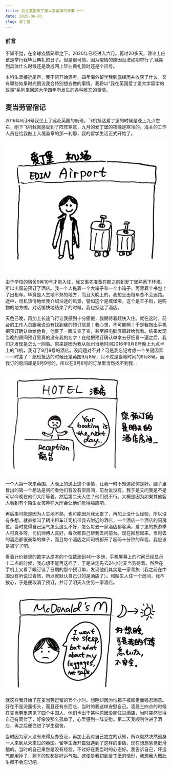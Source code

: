 ```yaml
---
title: 我在英国爱丁堡大学留学的故事（一）
date: 2020-06-03
slug: 爱丁堡
---
```



### 前言
不知不觉，在全球疫情笼罩之下，2020年已经进入六月。再过20多天，理论上应该是举行我毕业典礼的日子。但是很可惜，因为疫情的原因没法如期举行了,延期到具体什么时候还是改成网上毕业典礼暂时还是个问号。

本科生涯接近尾声，我不禁开始思考，四年海外留学我到底经历并收获了什么，又有哪些如果时光倒流我会特别想去做的事情。我将以“我在英国爱丁堡大学留学的故事”系列来回顾大学四年所发生的各种难忘的事情。


## 麦当劳留宿记
2016年9月8号我坐上了远赴英国的航班，飞机抵达爱丁堡的时候是晚上九点左右，刚下飞机我就感受到了阵阵寒意，九月的爱丁堡的夜晚是寒冷的。海关的工作人员在给我敲上入境盖章的那一刹那，我的留学生活正式开始了。

![我抵达爱丁堡机场](../assets/macdonald/airport.jpg)

由于学校的宿舍9月10号才能入住，我又事先准备在那之前到爱丁堡熟悉下环境，所以出国前预订了酒店。我一个人拖着一个大箱子和一个小箱子，再背着个书包上了出租车。毕竟是人生地不熟的地方，而且大晚上的，我想坐出租车总不会迷路。途中，司机热情地给我介绍沿途的风景，譬如这个是城堡啦，这个是王子街，是购物的地方啦。对话愉快地结束了的时候，我也抵达了酒店。

天色已晚，再加上长途飞行让我感到十分疲倦，我期待着赶快入住。就在这时，前台的工作人员跟我说没有找到我的预订信息！我心想，不可能啊！于是我掏出手机把预订确认单给他看，他瞥了一眼又查了查，甚至把电脑屏幕转给我看。结果发现当晚的房间预订里真的没有我的名字！在他把预订确认单拿去仔细看一遍之后，我们才发现是怎么一回事。原来是因为我从杭州当地时间2016年9月8号晚上九点半上的飞机，我订了9月8号的酒店。没问题对不对？可是我忘记考虑一个关键因素——时差了！航班抵达的时候还是英国9月8号，只不过是当地时间的9月8号。而我订的房间却是9月9号的，所以在9月8号的订单里当然找不到我...

![酒店工作人员告诉我我的名字不在预订名单上](../assets/macdonald/hotel.jpg)

一个人第一次来英国，大晚上的遇上这个事情，让我一时不知道如何是好。脑子里冒出的第一个想法是问问看他们有没有空房间，前台说没有。我于是又问我是不是可以今晚在他们大厅等着，然后第二天入住？他们说不行。大概是因为如果其他客人看到有个陌生女孩睡在大厅会让他们觉得膈应吧。

再后来可能是因为人生地不熟，也可能因为我太累了，再加上没什么经验，所以没有多想，就直接叫了辆出租车让司机带我去附近的酒店，一个酒店一个酒店的问房位。当时觉得自己运气怎么这么不好，怎么每去一家酒店都客满，爱丁堡的旅游季人可真多呀，司机师傅人真好，每次都自己帮我去问前台。现在回想起来，当时去的酒店都很豪华的样子，而且每个酒店之间司机都开了起码十分钟的车程，我应该是被宰了吧。

看着计价器里的数字从原本的个位数涨到40十多磅，手机屏幕上的时间已经显示十二点的时候，我心想不能再这样了，于是决定先去24小时麦当劳待着。然后在手机上又看了眼订错了日期的那个预订单，发现他们其实是一家青旅（我之前在中国没有听说过青旅，所以就默认自己订的是酒店了）。和陌生人住一个房间，我不放心，于是便取消了预订，并订了明天入住另一家酒店。

![我在麦当劳待着](../assets/macdonald/mcdonald.jpg)

就这样我开始了在麦当劳逗留的15个小时。想睡却因为怕箱子被顺走而强忍困意。好在不是流露街头，而且还有东西吃，当时的我这样安慰自己。凌晨三四点的时候在麦当劳里遇见了四个中国人，他们也出于某种原因没能住进酒店，当时突然觉得自己有同伴了，好像没那么孤单了，心里感到一阵安慰。第二天我顺利住进了酒店，再之后便住进了学生宿舍。

当时因为家人没有来得及办签证，再加上我对自己独立的认知，所以毅然决然孤身一人来到从未来过的英国。留学生涯开篇就遇到了这样的事情，现在想想感觉挺滑稽的。当时的自己果然是没有经验，不过好在我当时的心态好。我告诉自己，坏运气都用掉了，剩下的就都是好运气啦。这便是我初到爱丁堡的情形，我想我大概此生都不会忘记吧。
